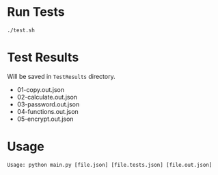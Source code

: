 # Run Tests
`./test.sh`

# Test Results
Will be saved in `TestResults` directory.
* 01-copy.out.json
* 02-calculate.out.json
* 03-password.out.json
* 04-functions.out.json
* 05-encrypt.out.json

# Usage
`Usage: python main.py [file.json] [file.tests.json] [file.out.json]`